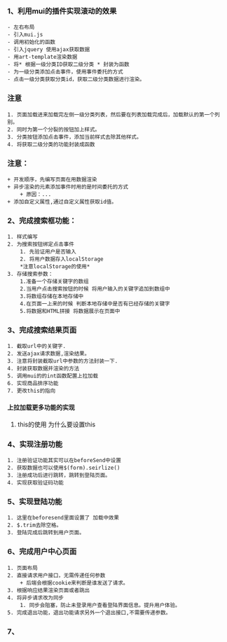 ### 1、利用mui的插件实现滚动的效果
    - 左右布局
    - 引入mui.js
    - 调用初始化的函数
    - 引入jquery 使用ajax获取数据
    - 用art-template渲染数据
    - 将* 根据一级分类ID获取二级分类 * 封装为函数
    - 为一级分类添加点击事件，使用事件委托的方式
    - 点击一级分类获取分类id，获取二级分类数据进行渲染。
  ###  注意 
    1. 页面加载进来加载完左侧一级分类列表，然后要在列表加载完成后，加载默认的第一个列别。
    2. 同时为第一个分裂的按钮加上样式。
    3. 分类按钮添加点击事件，添加当前样式去除其他样式。
    4. 将获取二级分类的功能封装成函数


### 注意：
    + 开发顺序，先编写页面在用数据渲染
    + 异步渲染的元素添加事件时用的是时间委托的方式
        + 原因：...
    + 添加自定义属性,通过自定义属性获取id值。
### 2、完成搜索框功能：
    1. 样式编写
    2. 为搜索按钮绑定点击事件
        1. 先验证用户是否输入
        2. 将用户数据存入localStorage
        *注意localStorage的使用*
    3. 存储搜索参数：
        1.准备一个存储关键字的数组
		2.当用户点击搜索按钮的时候 将用户输入的关键字追加到数组中
		3.将数组存储在本地存储中
		4.在页面一上来的时候 判断本地存储中是否有已经存储的关键字
		5.将数据和HTML拼接 将数据展示在页面中 
### 3、完成搜索结果页面
    1. 截取url中的关键字.
    2. 发送ajax请求数据,渲染结果。
    3. 注意将封装截取url中参数的方法封装一下.
    4. 封装获取数据并渲染的方法
    5. 调用mui的的int函数配置上拉加载
    6. 实现商品排序功能
    7. 更改this的指向
   #### 上拉加载更多功能的实现
   1. this的使用 为什么要设置this
### 4、实现注册功能
    1. 注册验证功能其实可以在beforeSend中设置
    2. 获取数据也可以使用$(form).seirlize()
    3. 注册成功后进行跳转，跳转到登陆页面。
    4. 实现获取验证码功能
### 5、实现登陆功能
    1. 这里在beforesend里面设置了 加载中效果
    2. $.trim去除空格。
    3. 登陆完成后跳转到用户页面。
### 6、完成用户中心页面
    1. 页面布局
    2. 直接请求用户接口，无需传递任何参数
        + 后端会根据cookie来判断是谁发送了请求。
    3. 根据响应结果渲染页面或者跳出
    4. 将异步请求改为同步
        1. 同步会阻塞，防止未登录用户查看登陆界面信息。提升用户体验。
    5. 完成退出功能，退出功能请求另外一个退出接口,不需要传递参数。
### 7、



